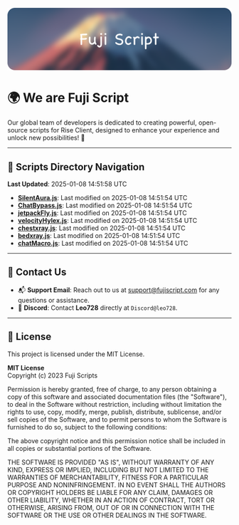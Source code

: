 ![Banner](.github/b.webp)

# 🌍 **We are Fuji Script**

Our global team of developers is dedicated to creating powerful, open-source scripts for Rise Client, designed to enhance your experience and unlock new possibilities! 🌟

---
<!-- SCRIPTS_NAVIGATION_START -->
## 📂 **Scripts Directory Navigation**

**Last Updated**: 2025-01-08 14:51:58 UTC

- **[SilentAura.js](scripts/SilentAura.js)**: Last modified on 2025-01-08 14:51:54 UTC
- **[ChatBypass.js](scripts/ChatBypass.js)**: Last modified on 2025-01-08 14:51:54 UTC
- **[jetpackFly.js](scripts/jetpackFly.js)**: Last modified on 2025-01-08 14:51:54 UTC
- **[velocityHylex.js](scripts/velocityHylex.js)**: Last modified on 2025-01-08 14:51:54 UTC
- **[chestxray.js](scripts/chestxray.js)**: Last modified on 2025-01-08 14:51:54 UTC
- **[bedxray.js](scripts/bedxray.js)**: Last modified on 2025-01-08 14:51:54 UTC
- **[chatMacro.js](scripts/chatMacro.js)**: Last modified on 2025-01-08 14:51:54 UTC

<!-- SCRIPTS_NAVIGATION_END -->

---

## 💬 **Contact Us**  
- 📬 **Support Email**: Reach out to us at [support@fujiscript.com](mailto:support@fujiscript.com) for any questions or assistance.  
- 💬 **Discord**: Contact **Leo728** directly at `Discord@leo728`.

---

## 📜 **License**

This project is licensed under the MIT License.  

**MIT License**  
Copyright (c) 2023 Fuji Scripts  

Permission is hereby granted, free of charge, to any person obtaining a copy of this software and associated documentation files (the "Software"), to deal in the Software without restriction, including without limitation the rights to use, copy, modify, merge, publish, distribute, sublicense, and/or sell copies of the Software, and to permit persons to whom the Software is furnished to do so, subject to the following conditions:  

The above copyright notice and this permission notice shall be included in all copies or substantial portions of the Software.  

THE SOFTWARE IS PROVIDED "AS IS", WITHOUT WARRANTY OF ANY KIND, EXPRESS OR IMPLIED, INCLUDING BUT NOT LIMITED TO THE WARRANTIES OF MERCHANTABILITY, FITNESS FOR A PARTICULAR PURPOSE AND NONINFRINGEMENT. IN NO EVENT SHALL THE AUTHORS OR COPYRIGHT HOLDERS BE LIABLE FOR ANY CLAIM, DAMAGES OR OTHER LIABILITY, WHETHER IN AN ACTION OF CONTRACT, TORT OR OTHERWISE, ARISING FROM, OUT OF OR IN CONNECTION WITH THE SOFTWARE OR THE USE OR OTHER DEALINGS IN THE SOFTWARE.  
